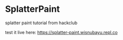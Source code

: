 # SplatterPaint
splatter paint tutorial from hackclub

test it live here: https://splatter-paint.wisnubayu.repl.co
